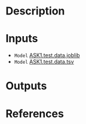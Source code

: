 # Description 

# Inputs

* `Model` [ASK1.test.data.joblib](https://docs.ad3.io/media/apps/molfinder_de_novo/examples/input/ASK1.test.data.joblib)
* `Model` [ASK1.test.data.tsv](https://docs.ad3.io/media/apps/molfinder_de_novo/examples/input/ASK1.test.data.tsv)

# Outputs

# References

